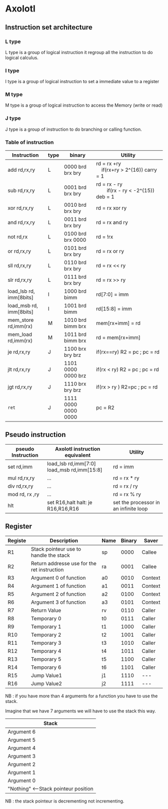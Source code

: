 # Axolotl

## Instruction set architecture

### L type

L type is a group of logical instruction it regroup all the instruction to do logical calculus.

### I type

I type is a group of logical instruction to set a immediate value to a register

### M type

M type is a group of logical instruction to access the Memory (write or read)

### J type

J type is a group of instruction to do branching or calling function.

### Table of instruction

| Instruction             | type | binary              | Utility                                                                       |
| ----------------------- | ---- | ------------------- | ----------------------------------------------------------------------------- |
| add rd,rx,ry            | L    | 0000 brd brx bry    | rd = rx +ry                                  if(rx+ry > 2^(16)) carry = 1     |
| sub rd,rx,ry            | L    | 0001 brd brx bry    | rd = rx - ry                                    if(rx - ry < -2^(15)) deb = 1 |
| xor rd,rx,ry            | L    | 0010 brd brx bry    | rd = rx xor ry                                                                |
| and rd,rx,ry            | L    | 0011 brd brx bry    | rd = rx and ry                                                                |
| not rd,rx               | L    | 0100 brd brx 0000   | rd = !rx                                                                      |
| or rd,rx,ry             | L    | 0101 brd brx bry    | rd = rx or ry                                                                 |
| sll rd,rx,ry            | L    | 0110 brd brx bry    | rd = rx << ry                                                                 |
| slr rd,rx,ry            | L    | 0111 brd brx bry    | rd = rx >> ry                                                                 |
| load_lsb rd, imm[8bits] | I    | 1000 brd bimm       | rd[7:0] = imm                                                                 |
| load_msb rd, imm[8bits] | I    | 1001 brd bimm       | rd[15:8] = imm                                                                |
| mem_store rd,imm(rx)    | M    | 1010 brd bimm brx   | mem[rx+imm] = rd                                                              |
| mem_load rd,imm(rx)     | M    | 1011 brd bimm brx   | rd = mem[rx+imm]                                                              |
| je rd,rx,ry             | J    | 1100 brx bry brz    | if(rx==ry) R2 = pc ; pc = rd                                                  |
| jlt rd,rx,ry            | J    | 1101 0000 0000 brz  | if(rx < ry) R2 = pc ; pc = rd                                                 |
| jgt rd,rx,ry            | J    | 1110 brx bry brz    | if(rx > ry ) R2=pc ; pc = rd                                                  |
| `ret`                   | J    | 1111 0000 0000 0000 | pc = R2                                                                       |

## Pseudo instruction

| pseudo Instruction | Axolotl instruction equivalent             | Utility                               |
| ------------------ | ------------------------------------------ | ------------------------------------- |
| set rd,imm         | load_lsb rd,imm[7:0] load_msb rd,imm[15:8] | rd = imm                              |
| mul rd,rx,ry       | ...                                        | rd = rx * ry                          |
| div rd,rx,ry       | ...                                        | rd = rx / ry                          |
| mod rd, rx ,ry     | ...                                        | rd = rx % ry                          |
| hlt                | set R16,halt halt: je R16,R16,R16          | set the processor in an infinite loop |

## Register

| Registe | Description                                 | Name | Binary | Saver   |
| ------- | ------------------------------------------- | ---- | ------ | ------- |
| R1      | Stack pointeur use to handle the stack      | sp   | 0000   | Callee  |
| R2      | Return addresse use for the ret instruction | ra   | 0001   | Callee  |
| R3      | Argument 0 of function                      | a0   | 0010   | Context |
| R4      | Argument 1 of function                      | a1   | 0011   | Context |
| R5      | Argument 2 of function                      | a2   | 0100   | Context |
| R6      | Argument 3 of function                      | a3   | 0101   | Context |
| R7      | Return Value                                | rv   | 0110   | Caller  |
| R8      | Temporary 0                                 | t0   | 0111   | Caller  |
| R9      | Temporary 1                                 | t1   | 1000   | Caller  |
| R10     | Temporary 2                                 | t2   | 1001   | Caller  |
| R11     | Temporary 3                                 | t3   | 1010   | Caller  |
| R12     | Temporary 4                                 | t4   | 1011   | Caller  |
| R13     | Temporary 5                                 | t5   | 1100   | Caller  |
| R14     | Temporary 6                                 | t6   | 1101   | Caller  |
| R15     | Jump Value1                                 | j1   | 1110   | ---     |
| R16     | Jump Value2                                 | j2   | 1111   | ---     |

NB : if you have more than 4 arguments for a function you have to use the stack.

Imagine that we have 7 arguments we will have to use the stack this way.

| Stack                                |
| ------------------------------------ |
| Argument 6                           |
| Argument 5                           |
| Argument 4                           |
| Argument 3                           |
| Argument 2                           |
| Argument 1                           |
| Argument 0                           |
| "Nothing" <--Stack pointeur position |

NB : the stack pointeur is decrementing not incrementing. 
